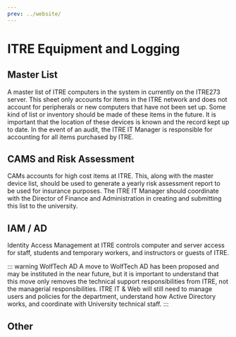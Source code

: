 ```yaml
---
prev: ../website/
---
```


# ITRE Equipment and Logging

## Master List
A master list of ITRE computers in the system in currently on the ITRE273 server. This sheet only accounts for items in the ITRE network and does not account for peripherals or new computers that have not been set up. Some kind of list or inventory should be made of these items in the future. It is important that the location of these devices is known and the record kept up to date. In the event of an audit, the ITRE IT Manager is responsible for accounting for all items purchased by ITRE.

## CAMS and Risk Assessment
CAMs accounts for high cost items at ITRE. This, along with the master device list, should be used to generate a yearly risk assessment report to be used for insurance purposes. The ITRE IT Manager should coordinate with the Director of Finance and Administration in creating and submitting this list to the university.

## IAM / AD
Identity Access Management at ITRE controls computer and server access for staff, students and temporary workers, and instructors or guests of ITRE.

::: warning WolfTech AD
A move to WolfTech AD has been proposed and may be instituted in the near future, but it is important to understand that this move only removes the technical support responsibilities from ITRE, not the managerial responsibilities. ITRE IT & Web will still need to manage users and policies for the department, understand how Active Directory works, and coordinate with University technical staff.
:::

## Other

<Resource name="Conference Camera Documentation" preview="camera" :files="[
  {text:'PDF', link:'Conference\ Camera.pdf'}
]" />

<Resource name="2-Facor Documentation" preview="2-factor-guide" :files="[
  {text:'PDF', link:'2-Factor.pdf'}
]" />

<Resource name="Generic Account 2-Facor Documentation" preview="2factor" :files="[
  {text:'PDF', link:'Generic\ 2Factor.pdf'}
]" />
